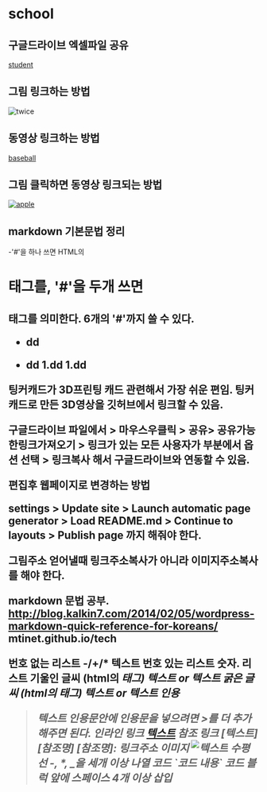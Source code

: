 # school

## 구글드라이브 엑셀파일 공유
[student](https://docs.google.com/spreadsheets/d/1nsHZYwQURZJ2f1oiSHJzuH5iQiTHXFQzgOYeVRZuwLk/edit?usp=sharing)

## 그림 링크하는 방법
![twice](https://image-proxy.namuwikiusercontent.com/r/https%3A%2F%2Ftwice9.files.wordpress.com%2F2015%2F12%2F77374_94474_2456.jpg)

## 동영상 링크하는 방법
[baseball](https://youtu.be/-b1ie5sj4j8)

## 그림 클릭하면 동영상 링크되는 방법
[![apple](http://cfile1.uf.tistory.com/image/272DAC4057C10E3B0574D5)](https://youtu.be/-b1ie5sj4j8)

## markdown 기본문법 정리
-'#'을 하나 쓰면 HTML의 <h1> 태그를, '#'을 두개 쓰면 <h2>태그를 의미한다. 6개의 '#'까지 쓸 수 있다.
* dd
+ dd
1.dd
1.dd





팅커캐드가 3D프린팅 캐드 관련해서 가장 쉬운 편임.
팅커캐드로 만든 3D영상을 깃허브에서 링크할 수 있음.

구글드라이브 파일에서 > 마우스우클릭 > 공유> 공유가능한링크가져오기 >
링크가 있는 모든 사용자가 부분에서 옵션 선택 > 링크복사
해서 구글드라이브와 연동할 수 있음.


편집후 웹페이지로 변경하는 방법

settings > Update site > Launch automatic page generator > Load README.md > 
Continue to layouts > Publish page 까지 해줘야 한다.

그림주소 얻어낼때 링크주소복사가 아니라 이미지주소복사를 해야 한다.

markdown 문법 공부.
http://blog.kalkin7.com/2014/02/05/wordpress-markdown-quick-reference-for-koreans/
mtinet.github.io/tech




번호 없는 리스트
-/+/* 텍스트
번호 있는 리스트
숫자. 리스트
기울인 글씨 (html의 <em>태그)
*텍스트* or _텍스트_
굵은 글씨 (html의 <strong>태그)
**텍스트** or __텍스트__
인용
> 텍스트
인용문안에 인용문을 넣으려면 >를 더 추가해주면 된다.
인라인 링크
[텍스트](링크주소)
참조 링크
[텍스트][참조명]
[참조명]: 링크주소
이미지
![텍스트](이미지링크)
수평선
-, *, _을 세개 이상 나열
코드
\`코드 내용\`
코드 블럭
앞에 스페이스 4개 이상 삽입
